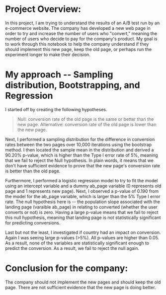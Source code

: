 # Project Overview:

In this project, I am trying to understand the results of an A/B test run by an e-commerce website. The company has developed a new web page in order to try and increase the number of users who "convert," meaning the number of users who decide to pay for the company's product. My goal is to work through this notebook to help the company understand if they should implement this new page, keep the old page, or perhaps run the experiment longer to make their decision.

# My approach -- Sampling distribution, Bootstrapping, and Regression

I started off by creating the following hypotheses.
> Null: conversion rate of the old page is the same or better than the new page.
> Alternative: conversion rate of the old page is lower than the new page.

Next, I performed a sampling distribution for the difference in conversion rates between the two pages over 10,000 iterations using the bootstrap method. I then located the sample mean in the distribution and derived a 90.20% p-value, which is higher than the Type I error rate of 5%, meaning that we fail to reject the Null hypothesis. In plain words, it means that we don't have sufficient evidence to prove that the new page's conversion rate is better than the old page.

Furthermore, I performed a logistic regression model to try to fit the model using an intercept variable and a dummy ab_page variable (0 represents old page and 1 represents new page). Next, I observed a p-value of 0.190 from the model for the ab_page variable, which is larger than the 5% Type I error rate. The null hypothesis here is -- the population slope associated with the landing page (varaible ab_page) in relating to converted (whether the user converts or not) is zero. Having a large p-value means that we fail to reject this null hypothesis, meaning that landing page is not statistically significant for predicting conversions.

Last but not the least, I investigated if country had an impact on conversion. Again I was seeing large p-values (>5%). All p-values are higher than 0.05. As a result, none of the variables are statistically significant enough to predict the conversion. As a result, we fail to reject the null again. 

# Conclusion for the company:
The company should not implement the new pages and should keep the old page. There are not sufficient evidence that the new page is doing better.


